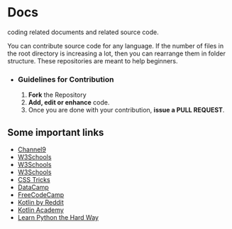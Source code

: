 # Docs
coding related documents and related source code.

You can contribute source code for any language.
If the number of files in the root directory is increasing a lot, then you can rearrange them in folder structure.
These repositories are meant to help beginners.

- ### Guidelines for Contribution
    1. **Fork** the Repository
    2. **Add, edit or enhance** code.
    3. Once you are done with your contribution, **issue a PULL REQUEST**.

## Some important links

- [Channel9](https://channel9.msdn.com/Series/CSharp-Fundamentals-for-Absolute-Beginners)
- [W3Schools](https://www.w3schools.com/cs/default.asp)
- [W3Schools](https://www.w3schools.com/bootstrap4/)
- [W3Schools](https://www.w3schools.com/)
- [CSS Tricks](https://css-tricks.com)
- [DataCamp](https://www.datacamp.com/)
- [FreeCodeCamp](https://freecodecamp.com)
- [Kotlin by Reddit](https://www.reddit.com/r/Kotlin/)
- [Kotlin Academy](https://blog.kotlin-academy.com/)
- [Learn Python the Hard Way](https://learnpythonthehardway.org/)

